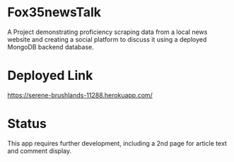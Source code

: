 # Fox35newsTalk
A Project demonstrating proficiency scraping data from a local news website and creating a social platform to discuss it using a deployed MongoDB backend database.

# Deployed Link
https://serene-brushlands-11288.herokuapp.com/

# Status
This app requires further development, including a 2nd page for article text and comment display.  
